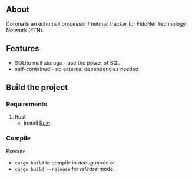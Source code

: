 ## About

Corona is an echomail processor / netmail tracker for FidoNet Technology Network (FTN).

## Features

- SQLite mail storage - use the power of SQL
- self-contained - no external dependencies needed

## Build the project

### Requirements

1. Rust
    - Install [Rust](https://www.rust-lang.org/tools/install).

### Compile

Execute
- `cargo build` to compile in *debug* mode or
- `cargo build --release` for *release* mode.
